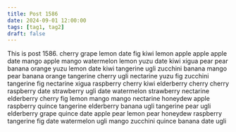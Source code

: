 ```yaml
---
title: Post 1586
date: 2024-09-01 12:00:00
tags: [tag1, tag2]
draft: false
---
```

This is post 1586.
cherry
grape
lemon
date
fig
kiwi
lemon
apple
apple
apple
date
mango
apple
mango
watermelon
lemon
yuzu
date
kiwi
xigua
pear
pear
banana
orange
yuzu
lemon
date
kiwi
tangerine
ugli
zucchini
banana
mango
pear
banana
orange
tangerine
cherry
ugli
nectarine
yuzu
fig
zucchini
tangerine
fig
nectarine
xigua
raspberry
cherry
kiwi
elderberry
cherry
cherry
raspberry
date
strawberry
ugli
date
watermelon
strawberry
nectarine
elderberry
cherry
fig
lemon
mango
mango
nectarine
honeydew
apple
raspberry
quince
tangerine
elderberry
banana
ugli
tangerine
pear
ugli
elderberry
grape
quince
date
apple
pear
lemon
pear
honeydew
raspberry
tangerine
fig
date
watermelon
ugli
mango
zucchini
quince
banana
date
ugli
